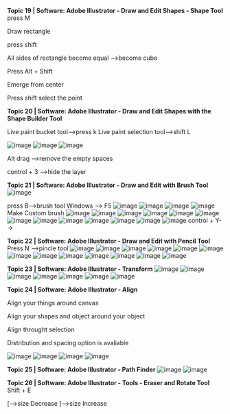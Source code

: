 **Topic 19 | Software: Adobe Illustrator - Draw and Edit Shapes - Shape Tool**
press M

Draw rectangle

press shift 

All sides of rectangle become equal -->become cube

Press Alt + Shift

Emerge from center

Press shift select the point 

**Topic 20 | Software: Adobe Illustrator - Draw and Edit Shapes with the Shape Builder Tool**

Live paint bucket tool-->press k
Live paint selection tool-->shift L

![image](https://github.com/princit/Graphic-Design/assets/29123911/7d4822b0-9f70-4af8-86d7-be42316e8abf)
![image](https://github.com/princit/Graphic-Design/assets/29123911/158bca4e-91bd-4c10-9a54-f08769be25ea)
![image](https://github.com/princit/Graphic-Design/assets/29123911/4dd75ea6-2f38-4c63-ab12-20c615de005b)

Alt drag -->remove the empty spaces

control + 3 -->hide the layer

**Topic 21 | Software: Adobe Illustrator - Draw and Edit with Brush Tool**
![image](https://github.com/princit/Graphic-Design/assets/29123911/cdf2c157-f47c-4111-ad01-6ff87099e937)

press B-->brush tool
Windows --> F5
![image](https://github.com/princit/Graphic-Design/assets/29123911/c42927bd-405d-44b8-9d05-4869ecc11924)
![image](https://github.com/princit/Graphic-Design/assets/29123911/092c186a-ceef-4d98-9073-3e0f0d314466)
![image](https://github.com/princit/Graphic-Design/assets/29123911/fa7ce034-3f44-4ec9-8081-6dee783f291b)
![image](https://github.com/princit/Graphic-Design/assets/29123911/4f5adf53-c077-46dd-b1aa-7d7b5bdd94b8)
Make Custom brush 
![image](https://github.com/princit/Graphic-Design/assets/29123911/f647e285-8dbc-423f-acbe-7c514f30af2a)
![image](https://github.com/princit/Graphic-Design/assets/29123911/9d06e755-926c-4ca5-ae8b-94fd9b8f4c77)
![image](https://github.com/princit/Graphic-Design/assets/29123911/3198d658-0eca-44ac-b2ab-a71ce45a3307)
![image](https://github.com/princit/Graphic-Design/assets/29123911/e5b8b8ba-31fa-4808-ad7f-3949873245e2)
![image](https://github.com/princit/Graphic-Design/assets/29123911/8196eb04-03cb-4f12-8d80-52a3d3805abc)
![image](https://github.com/princit/Graphic-Design/assets/29123911/fe1e6e13-9b32-459e-820a-329670a3d014)
![image](https://github.com/princit/Graphic-Design/assets/29123911/a88aa59a-196e-43f5-aaf1-85d9a75538c4)
![image](https://github.com/princit/Graphic-Design/assets/29123911/ad5a142f-118f-4d54-a15f-263e89329fdb)
![image](https://github.com/princit/Graphic-Design/assets/29123911/1e61c074-1e0b-4198-88de-e56bce516ec1)
![image](https://github.com/princit/Graphic-Design/assets/29123911/be91fdb3-331e-4810-8d67-7526e90a72d3)
![image](https://github.com/princit/Graphic-Design/assets/29123911/20488281-5bc2-471b-933a-313f216a3d44)
![image](https://github.com/princit/Graphic-Design/assets/29123911/3158f5dc-f860-4f36-a8ba-4e34421cabfd)
![image](https://github.com/princit/Graphic-Design/assets/29123911/bf674796-08de-4aee-ba53-e1cb5e3974ab)
control + Y-->

**Topic 22 | Software: Adobe Illustrator - Draw and Edit with Pencil Tool**
Press N -->pincle tool
![image](https://github.com/princit/Graphic-Design/assets/29123911/6bd9022b-a692-4427-9143-36e45f76f6fe)
![image](https://github.com/princit/Graphic-Design/assets/29123911/fec59295-1eee-4b52-9cb2-06cc381a2d3d)
![image](https://github.com/princit/Graphic-Design/assets/29123911/6334d5c6-52db-473a-9f3c-88a97112220e)
![image](https://github.com/princit/Graphic-Design/assets/29123911/00fa8de8-a8b9-4966-9d64-a30137bd5f1c)
![image](https://github.com/princit/Graphic-Design/assets/29123911/36269fef-8c34-40c1-ba4a-2126e772d7b2)
![image](https://github.com/princit/Graphic-Design/assets/29123911/a26cebd7-d423-4066-b12d-d80460e5c046)
![image](https://github.com/princit/Graphic-Design/assets/29123911/3fc95147-22a0-4f93-8b56-9a34b4736ccc)
![image](https://github.com/princit/Graphic-Design/assets/29123911/80d5baf8-3189-4737-b51c-cc383439c5f8)
![image](https://github.com/princit/Graphic-Design/assets/29123911/e5aea600-1fcc-4202-9894-e03c0c882548)
![image](https://github.com/princit/Graphic-Design/assets/29123911/73a117e5-018a-4656-86f7-559a14b4ef4c)
![image](https://github.com/princit/Graphic-Design/assets/29123911/3e7391c5-ec72-429c-8e56-759afff6f327)
![image](https://github.com/princit/Graphic-Design/assets/29123911/9c940b83-6b62-4139-92d7-b77fb7ad8029)
![image](https://github.com/princit/Graphic-Design/assets/29123911/ddcffc45-eb2a-4a02-b6e4-3e6074916bcb)

**Topic 23 | Software: Adobe Illustrator - Transform**
![image](https://github.com/princit/Graphic-Design/assets/29123911/2a0fb09f-8f5c-4bad-97bd-7790e0b9d72d)
![image](https://github.com/princit/Graphic-Design/assets/29123911/2cf3a2ce-bb19-4b90-aaef-aff46b18b11d)
![image](https://github.com/princit/Graphic-Design/assets/29123911/9ae836fa-cba5-48a7-9ea4-26f210f71815)
![image](https://github.com/princit/Graphic-Design/assets/29123911/774b9514-d581-410a-92f3-11f8eaf58453)
![image](https://github.com/princit/Graphic-Design/assets/29123911/8db741ba-6e56-468e-a524-3a06eede765c)
![image](https://github.com/princit/Graphic-Design/assets/29123911/bf3f8066-80d5-42ff-99bd-cc4deca62bb4)
![image](https://github.com/princit/Graphic-Design/assets/29123911/4dd161d5-4a82-4813-9e4d-d46c9b540db0)

**Topic 24 | Software: Adobe Illustrator - Align**

Align your things around canvas

Align your shapes and object around your object

Align throught selection

Distribution and spacing option is avaliable

![image](https://github.com/princit/Graphic-Design/assets/29123911/1692d782-99d9-4fe6-86bd-0a130af1d762)
![image](https://github.com/princit/Graphic-Design/assets/29123911/60abca40-c2a9-4af2-98c9-b5824794b212)
![image](https://github.com/princit/Graphic-Design/assets/29123911/6559c906-ba1a-4ca8-be7b-ee7618ba7233)
![image](https://github.com/princit/Graphic-Design/assets/29123911/26000b08-6f39-4545-9964-cb00c32ff6b5)

**Topic 25 | Software: Adobe Illustrator - Path Finder**
![image](https://github.com/princit/Graphic-Design/assets/29123911/6432ffba-8bd0-41b1-a0a2-0402d93453b7)
![image](https://github.com/princit/Graphic-Design/assets/29123911/86290c08-899d-41ed-9180-0b637758cd32)

**Topic 26 | Software: Adobe Illustrator - Tools - Eraser and Rotate Tool**
Shift + E

[-->size Decrease
]-->size Increase




